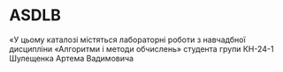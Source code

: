# ASDLB
«У цьому каталозі містяться лабораторні роботи з навчадбної дисципліни «Алгоритми і методи обчислень» студента групи КН-24-1 Шулещенка Артема Вадимовича 
